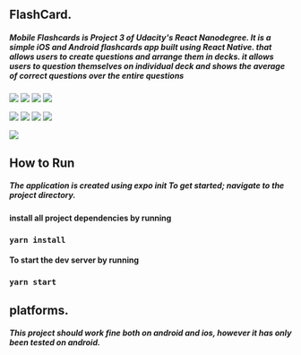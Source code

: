 
## FlashCard.
##### Mobile Flashcards is Project 3 of Udacity's React Nanodegree. It is a simple iOS and Android flashcards app built using React Native. that allows users to create questions and arrange them in decks. it allows users to question themselves on individual deck and shows the average of correct questions over the entire questions
![](assets/App09.png) ![](assets/App01.png) ![](assets/App02.png) ![](assets/App03.png)

![](assets/App05.png) ![](assets/App06.png) ![](assets/App07.png) ![](assets/App08.png)

 ![](assets/App04.png)

## How to Run
##### The application is created using expo init To get started; navigate to the project directory.

#### install all project dependencies by running
### ```yarn install```
#### To start the dev server by running
### ```yarn start```

## platforms.
##### This project should work fine both on android and ios, however it has only been tested on android.